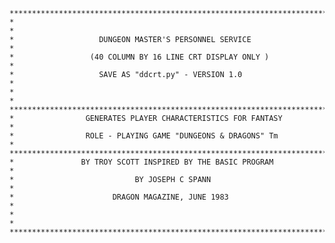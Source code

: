     *************************************************************************
    *                                                                       *
    *                   DUNGEON MASTER'S PERSONNEL SERVICE                  *
    *                 (40 COLUMN BY 16 LINE CRT DISPLAY ONLY )              *
    *                   SAVE AS "ddcrt.py" - VERSION 1.0                    *
    *                                                                       *
    *************************************************************************
    *                GENERATES PLAYER CHARACTERISTICS FOR FANTASY           *
    *                ROLE - PLAYING GAME "DUNGEONS & DRAGONS" Tm            *
    *************************************************************************
    *               BY TROY SCOTT INSPIRED BY THE BASIC PROGRAM             *
    *                           BY JOSEPH C SPANN                           *
    *                      DRAGON MAGAZINE, JUNE 1983                       *
    *                                                                       *
    *************************************************************************
